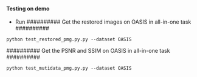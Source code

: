 
#### Testing on demo
- Run
########## Get the restored images on OASIS in all-in-one task ##########
```
python test_restored_pmg.py.py --dataset OASIS
```

########## Get the PSNR and SSIM on OASIS in all-in-one task ##########
```
python test_mutidata_pmg.py.py --dataset OASIS
```
